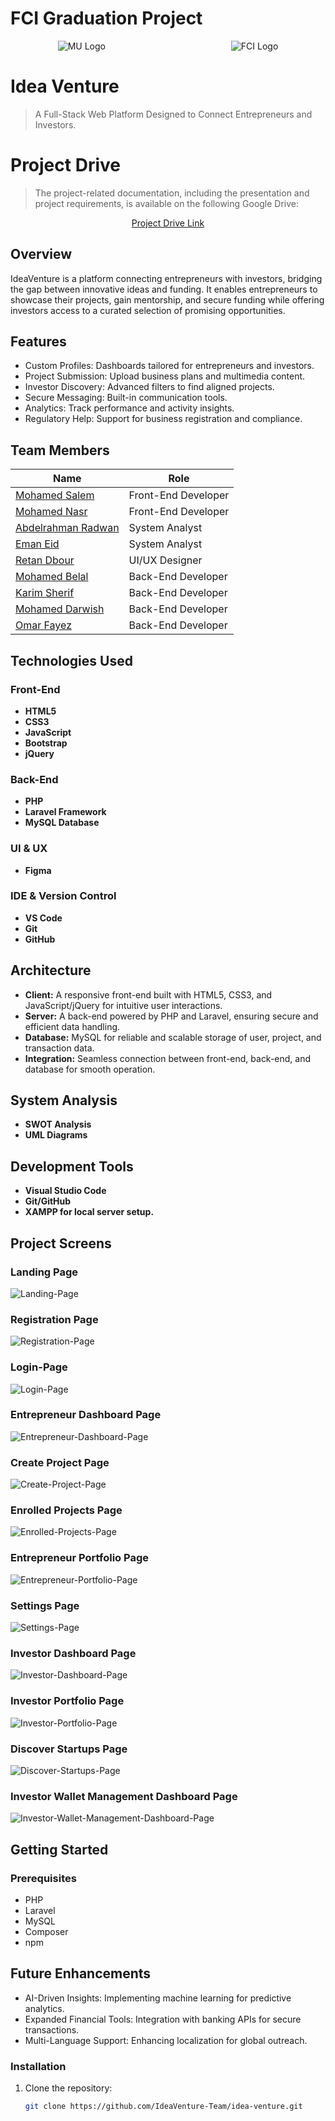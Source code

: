 # FCI Graduation Project

<div align="center">
  <img src="./README-Assets/MU-Logo.png" alt="MU Logo" style="max-width: 100px; height: auto;" />
    &nbsp;&nbsp;&nbsp;&nbsp;&nbsp;&nbsp;&nbsp;&nbsp;&nbsp;&nbsp;&nbsp;&nbsp;&nbsp;&nbsp;&nbsp;&nbsp;&nbsp;&nbsp;&nbsp;&nbsp;&nbsp;&nbsp;&nbsp;&nbsp;
    &nbsp;&nbsp;&nbsp;&nbsp;&nbsp;&nbsp;&nbsp;&nbsp;&nbsp;&nbsp;&nbsp;&nbsp;&nbsp;&nbsp;&nbsp;&nbsp;&nbsp;&nbsp;&nbsp;&nbsp;&nbsp;&nbsp;&nbsp;&nbsp; 
  <img src="./README-Assets/FCI-Logo.png" alt="FCI Logo" style="max-width: 100px; height: auto;" />
</div>

# Idea Venture

> A Full-Stack Web Platform Designed to Connect Entrepreneurs and Investors.

# Project Drive

> The project-related documentation, including the presentation and project requirements, is available on the following Google Drive:

<div align="center">
  <a href="https://drive.google.com/drive/folders/1E-aZZg0uSknJszdUJfYIB6OeXNlOxH1N?usp=drive_link">Project Drive Link</a>
</div>

## Overview

IdeaVenture is a platform connecting entrepreneurs with investors, bridging the gap between innovative ideas and funding. It enables entrepreneurs to showcase their projects, gain mentorship, and secure funding while offering investors access to a curated selection of promising opportunities.

## Features

-   Custom Profiles: Dashboards tailored for entrepreneurs and investors.
-   Project Submission: Upload business plans and multimedia content.
-   Investor Discovery: Advanced filters to find aligned projects.
-   Secure Messaging: Built-in communication tools.
-   Analytics: Track performance and activity insights.
-   Regulatory Help: Support for business registration and compliance.

## Team Members

| Name                                                               | Role                |
| ------------------------------------------------------------------ | ------------------- |
| [Mohamed Salem](linkedin.com/in/mohamed-salem149)                  | Front-End Developer |
| [Mohamed Nasr](linkedin.com/in/monasr12)                           | Front-End Developer |
| [Abdelrahman Radwan](linkedin.com/in/abdelrahman-radwan-0b668223a) | System Analyst      |
| [Eman Eid](linkedin.com/in/eman-eied-01620a21a)                    | System Analyst      |
| [Retan Dbour](linkedin.com/in/retan-dbour-466236234)               | UI/UX Designer      |
| [Mohamed Belal](linkedin.com/in/muhammed-belal-b27b14280)          | Back-End Developer  |
| [Karim Sherif](linkedin.com/in/karimsherifff)                      | Back-End Developer  |
| [Mohamed Darwish](linkedin.com/in/mohamed-d-52262a1ba)             | Back-End Developer  |
| [Omar Fayez](linkedin.com/in/omar-fayez-282962202)                 | Back-End Developer  |

## Technologies Used

### Front-End

-   **HTML5**
-   **CSS3**
-   **JavaScript**
-   **Bootstrap**
-   **jQuery**

### Back-End

-   **PHP**
-   **Laravel Framework**
-   **MySQL Database**

### UI & UX

-   **Figma**

### IDE & Version Control

-   **VS Code**
-   **Git**
-   **GitHub**

## Architecture

-   **Client:** A responsive front-end built with HTML5, CSS3, and JavaScript/jQuery for intuitive user interactions.
-   **Server:** A back-end powered by PHP and Laravel, ensuring secure and efficient data handling.
-   **Database:** MySQL for reliable and scalable storage of user, project, and transaction data.
-   **Integration:** Seamless connection between front-end, back-end, and database for smooth operation.

## System Analysis

-   **SWOT Analysis**
-   **UML Diagrams**

## Development Tools

-   **Visual Studio Code**
-   **Git/GitHub**
-   **XAMPP for local server setup.**

## Project Screens

### Landing Page

![Landing-Page](./README-Assets/Screens/Landing-Page.png)

### Registration Page

![Registration-Page](./README-Assets/Screens/Registration-Page.png)

### Login-Page

![Login-Page](./README-Assets/Screens/Login-Page.png)

### Entrepreneur Dashboard Page

![Entrepreneur-Dashboard-Page](./README-Assets/Screens/Entrepreneur-Dashboard-Page.png)

### Create Project Page

![Create-Project-Page](./README-Assets/Screens/Create-Project-Page.png)

### Enrolled Projects Page

![Enrolled-Projects-Page](./README-Assets/Screens/Enrolled-Projects-Page.png)

### Entrepreneur Portfolio Page

![Entrepreneur-Portfolio-Page](./README-Assets/Screens/Entrepreneur-Portfolio-Page.png)

### Settings Page

![Settings-Page](./README-Assets/Screens/Settings-Page.png)

### Investor Dashboard Page

![Investor-Dashboard-Page](./README-Assets/Screens/Investor-Dashboard-Page.png)

### Investor Portfolio Page

![Investor-Portfolio-Page](./README-Assets/Screens/Investor-Portfolio-Page.png)

### Discover Startups Page

![Discover-Startups-Page](./README-Assets/Screens/Discover-Startups-Page.png)

### Investor Wallet Management Dashboard Page

![Investor-Wallet-Management-Dashboard-Page](./README-Assets/Screens/Investor-Wallet-Management-Dashboard-Page.png)

## Getting Started

### Prerequisites

-   PHP
-   Laravel
-   MySQL
-   Composer
-   npm

## Future Enhancements

-   AI-Driven Insights: Implementing machine learning for predictive analytics.
-   Expanded Financial Tools: Integration with banking APIs for secure transactions.
-   Multi-Language Support: Enhancing localization for global outreach.

### Installation

1. Clone the repository:
    ```bash
    git clone https://github.com/IdeaVenture-Team/idea-venture.git
    ```
